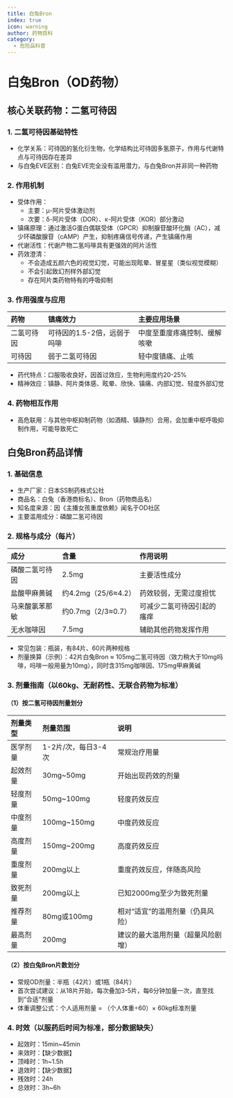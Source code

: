 ```yaml
---
title: 白兔Bron
index: true
icon: warning
author: 药物百科
category:
  - 危险品科普
---
```


# 白兔Bron（OD药物）
## 核心关联药物：二氢可待因
### 1. 二氢可待因基础特性
- 化学关系：可待因的氢化衍生物，化学结构比可待因多氢原子，作用与代谢特点与可待因存在差异
- 与白兔EVE区别：白兔EVE完全没有滥用潜力，与白兔Bron并非同一种药物


### 2. 作用机制
- 受体作用：
  - 主要：μ-阿片受体激动剂
  - 次要：δ-阿片受体（DOR）、κ-阿片受体（KOR）部分激动
- 镇痛原理：通过激活G蛋白偶联受体（GPCR）抑制腺苷酸环化酶（AC），减少环磷酸腺苷（cAMP）产生，抑制疼痛信号传递，产生镇痛作用
- 代谢活性：代谢产物二氢吗啡具有更强效的阿片活性
- 药效澄清：
  - 不会造成五颜六色的视觉幻觉，可能出现眩晕、冒星星（类似视觉模糊）
  - 不会引起致幻剂样外部幻觉
  - 存在阿片类药物特有的呼吸抑制


### 3. 作用强度与应用
| 药物 | 镇痛效力 | 主要应用场景 |
| :--- | :--- | :--- |
| 二氢可待因 | 可待因的1.5-2倍，远弱于吗啡 | 中度至重度疼痛控制、缓解咳嗽 |
| 可待因 | 弱于二氢可待因 | 轻中度镇痛、止咳 |
- 药代特点：口服吸收良好，因首过效应，生物利用度约20-25%
- 精神效应：镇静、阿片类体感、眩晕、欣快、镇痛、内部幻觉、轻度外部幻觉


### 4. 药物相互作用
- 高危联用：与其他中枢抑制药物（如酒精、镇静剂）合用，会加重中枢呼吸抑制作用，可能导致死亡


## 白兔Bron药品详情
### 1. 基础信息
- 生产厂家：日本SS制药株式公社
- 商品名：白兔（香港商标名）、Bron（药物商品名）
- 知名度来源：因《主播女孩重度依赖》闻名于OD社区
- 主要滥用成分：磷酸二氢可待因


### 2. 规格与成分（每片）
| 成分 | 含量 | 作用说明 |
| :--- | :--- | :--- |
| 磷酸二氢可待因 | 2.5mg | 主要活性成分 |
| 盐酸甲麻黄碱 | 约4.2mg（25/6≈4.2） | 药效较弱，无需过度担忧 |
| 马来酸氯苯那敏 | 约0.7mg（2/3≈0.7） | 可减少二氢可待因引起的瘙痒 |
| 无水咖啡因 | 7.5mg | 辅助其他药物发挥作用 |
- 常见包装：瓶装，有84片、60片两种规格
- 剂量换算（示例）：42片白兔Bron ≈ 105mg二氢可待因（效力稍大于10mg吗啡，吗啡一般用量为10mg），同时含315mg咖啡因、175mg甲麻黄碱


### 3. 剂量指南（以60kg、无耐药性、无联合药物为标准）
#### （1）按二氢可待因剂量划分
| 剂量类型 | 剂量范围 | 说明 |
| :--- | :--- | :--- |
| 医学剂量 | 1-2片/次，每日3-4次 | 常规治疗用量 |
| 起效剂量 | 30mg~50mg | 开始出现药效的剂量 |
| 轻度剂量 | 50mg~100mg | 轻度药效反应 |
| 中度剂量 | 100mg~150mg | 中度药效反应 |
| 高度剂量 | 150mg~200mg | 高度药效反应 |
| 重度剂量 | 200mg以上 | 重度药效反应，伴随高风险 |
| 致死剂量 | 200mg以上 | 已知2000mg至少为致死剂量 |
| 推荐剂量 | 80mg或100mg | 相对“适宜”的滥用剂量（仍具风险） |
| 最高剂量 | 200mg | 建议的最大滥用剂量（超量风险剧增） |

#### （2）按白兔Bron片数划分
- 常规OD剂量：半瓶（42片）或1瓶（84片）
- 首次尝试建议：从18片开始，每次叠加3-5片，每6分钟加量一次，直至找到“合适”剂量
- 体重调整公式：个人适用剂量 = （个人体重÷60）× 60kg标准剂量


### 4. 时效（以服药后时间为标准，部分数据缺失）
- 起效时：15min~45min
- 来效时：【缺少数据】
- 顶峰时：1h~1.5h
- 退效时：【缺少数据】
- 残效时：24h
- 总效时：3h~6h